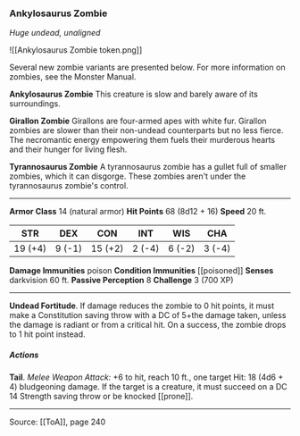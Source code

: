 ### Ankylosaurus Zombie
_Huge undead, unaligned_

![[Ankylosaurus Zombie token.png]]

Several new zombie variants are presented below. For more information on zombies, see the Monster Manual.

**Ankylosaurus Zombie** This creature is slow and barely aware of its surroundings.


**Girallon Zombie** Girallons are four-armed apes with white fur. Girallon zombies are slower than their non-undead counterparts but no less fierce. The necromantic energy empowering them fuels their murderous hearts and their hunger for living flesh.


**Tyrannosaurus Zombie** A tyrannosaurus zombie has a gullet full of smaller zombies, which it can disgorge. These zombies aren't under the tyrannosaurus zombie's control.







---

**Armor Class** 14 (natural armor)
**Hit Points** 68 (8d12 + 16)
**Speed** 20 ft.

| STR     | DEX     | CON     | INT     | WIS     | CHA     |
|---------|---------|---------|---------|---------|---------|
| 19 (+4) | 9 (-1) | 15 (+2) | 2 (-4) | 6 (-2) | 3 (-4) |

**Damage Immunities** poison
**Condition Immunities** [[poisoned]]
**Senses** darkvision 60 ft.
**Passive Perception** 8
**Challenge** 3 (700 XP)

---

**Undead Fortitude**. If damage reduces the zombie to 0 hit points, it must make a Constitution saving throw with a DC of 5+the damage taken, unless the damage is radiant or from a critical hit. On a success, the zombie drops to 1 hit point instead.

##### Actions
**Tail**. _Melee Weapon Attack:_ +6 to hit, reach 10 ft., one target Hit: 18 (4d6 + 4) bludgeoning damage. If the target is a creature, it must succeed on a DC 14 Strength saving throw or be knocked [[prone]].


---

Source: [[ToA]], page 240